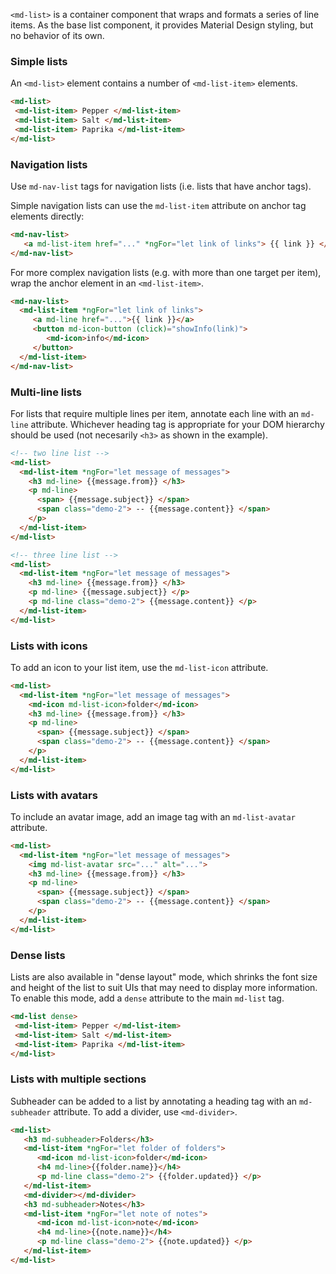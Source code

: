 `<md-list>` is a container component that wraps and formats a series of line items. As the base 
list component, it provides Material Design styling, but no behavior of its own.

<!-- example(list-overview) -->


### Simple lists

An `<md-list>` element contains a number of `<md-list-item>` elements.

```html
<md-list>
 <md-list-item> Pepper </md-list-item>
 <md-list-item> Salt </md-list-item>
 <md-list-item> Paprika </md-list-item>
</md-list>
```

### Navigation lists

Use `md-nav-list` tags for navigation lists (i.e. lists that have anchor tags).

Simple navigation lists can use the `md-list-item` attribute on anchor tag elements directly:

```html
<md-nav-list>
   <a md-list-item href="..." *ngFor="let link of links"> {{ link }} </a>
</md-nav-list>
```

For more complex navigation lists (e.g. with more than one target per item), wrap the anchor 
element in an `<md-list-item>`.

```html
<md-nav-list>
  <md-list-item *ngFor="let link of links">
     <a md-line href="...">{{ link }}</a>
     <button md-icon-button (click)="showInfo(link)">
        <md-icon>info</md-icon>
     </button>
  </md-list-item>
</md-nav-list>
```

### Multi-line lists
For lists that require multiple lines per item, annotate each line with an `md-line` attribute.
Whichever heading tag is appropriate for your DOM hierarchy should be used (not necesarily `<h3>`
as shown in the example).

```html
<!-- two line list -->
<md-list>
  <md-list-item *ngFor="let message of messages">
    <h3 md-line> {{message.from}} </h3>
    <p md-line>
      <span> {{message.subject}} </span>
      <span class="demo-2"> -- {{message.content}} </span>
    </p>
  </md-list-item>
</md-list>

<!-- three line list -->
<md-list>
  <md-list-item *ngFor="let message of messages">
    <h3 md-line> {{message.from}} </h3>
    <p md-line> {{message.subject}} </p>
    <p md-line class="demo-2"> {{message.content}} </p>
  </md-list-item>
</md-list>
```

### Lists with icons

To add an icon to your list item, use the `md-list-icon` attribute.


```html
<md-list>
  <md-list-item *ngFor="let message of messages">
    <md-icon md-list-icon>folder</md-icon>
    <h3 md-line> {{message.from}} </h3>
    <p md-line>
      <span> {{message.subject}} </span>
      <span class="demo-2"> -- {{message.content}} </span>
    </p>
  </md-list-item>
</md-list>
```

### Lists with avatars

To include an avatar image, add an image tag with an `md-list-avatar` attribute. 

```html
<md-list>
  <md-list-item *ngFor="let message of messages">
    <img md-list-avatar src="..." alt="...">
    <h3 md-line> {{message.from}} </h3>
    <p md-line>
      <span> {{message.subject}} </span>
      <span class="demo-2"> -- {{message.content}} </span>
    </p>
  </md-list-item>
</md-list>
```

### Dense lists
Lists are also available in "dense layout" mode, which shrinks the font size and height of the list
to suit UIs that may need to display more information. To enable this mode, add a `dense` attribute
to the main `md-list` tag.


```html
<md-list dense>
 <md-list-item> Pepper </md-list-item>
 <md-list-item> Salt </md-list-item>
 <md-list-item> Paprika </md-list-item>
</md-list>
```


### Lists with multiple sections

Subheader can be added to a list by annotating a heading tag with an `md-subheader` attribute. 
To add a divider, use `<md-divider>`.

```html
<md-list>
   <h3 md-subheader>Folders</h3>
   <md-list-item *ngFor="let folder of folders">
      <md-icon md-list-icon>folder</md-icon>
      <h4 md-line>{{folder.name}}</h4>
      <p md-line class="demo-2"> {{folder.updated}} </p>
   </md-list-item>
   <md-divider></md-divider>
   <h3 md-subheader>Notes</h3>
   <md-list-item *ngFor="let note of notes">
      <md-icon md-list-icon>note</md-icon>
      <h4 md-line>{{note.name}}</h4>
      <p md-line class="demo-2"> {{note.updated}} </p>
   </md-list-item>
</md-list>
```

